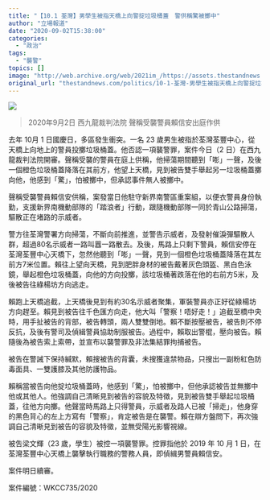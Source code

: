 ```yaml
---
title: "【10.1 荃灣】男學生被指天橋上向警掟垃圾桶蓋　警供稱驚被擲中"
author: "立場報道"
date: "2020-09-02T15:38:00"
categories:
  - "政治"
tags:
  - "襲警"
topics: []
image: "http://web.archive.org/web/2021im_/https://assets.thestandnews.com/media/photos/20200902-0520copy_jSSbZ_JTg6ZVt.png"
original_url: "thestandnews.com/politics/10-1-荃灣-男學生被指天橋上向警掟垃圾桶蓋-警供稱驚被擲中"
---
```

![](http://web.archive.org/web/2021im_/https://assets.thestandnews.com/media/photos/20200902-0520copy_jSSbZ_JTg6ZVt.png)
> 2020年9月2日 西九龍裁判法院 聲稱受襲警員賴信安出庭作供

去年 10月 1 日國慶日，多區發生衝突。一名 23 歲男生被指於荃灣荃豐中心，從天橋上向地上的警員投擲垃圾桶蓋。他否認一項襲警罪，案件今日（2 日）在西九龍裁判法院開審。聲稱受襲的警員在庭上供稱，他掃蕩期間聽到「嘭」一聲，及後一個橙色垃圾桶蓋降落在其前方，他望上天橋，見到被告雙手舉起另一垃圾桶蓋擲向他，他感到「驚」，怕被擲中，但承認事件無人被擲中。

聲稱受襲警員賴信安供稱，案發當日他駐守新界南警區重案組，以便衣警員身份執勤，支援新界南機動部隊的「踏浪者」行動，跟隨機動部隊一同於青山公路掃蕩，驅散正在堵路的示威者。

警方往荃灣警署方向掃蕩，不斷向前推進，並警告示威者，及發射催淚彈驅散人群，超過80名示威者一路叫囂一路散去。及後，馬路上只剩下警員，賴信安停在荃灣荃豐中心天橋下，忽然他聽到「嘭」一聲，見到一個橙色垃圾桶蓋降落在其左前方7米位置。賴往上望向天橋，見到肥胖身材的被告戴著灰色頭盔、黑白色泳鏡，舉起橙色垃圾桶蓋，向他的方向投擲，該垃圾桶著跌落在他的右前方5米，及後被告往綠楊坊方向逃走。

賴跑上天橋追截，上天橋後見到有約30名示威者聚集，軍裝警員亦正好從綠楊坊方向趕至。賴見到被告往千色匯方向走，他大叫「警察！唔好走！」追截至橋中央時，用手扯被告的背部，被告轉頭，兩人雙雙倒地。賴不斷按壓被告，被告則不停反抗，及後有警司及偵緝警員協助制服被告。過程中，賴取出警棍，壓向被告。賴隨後為被告索上索帶，並宣布以襲警罪及非法集結罪拘捕被告。

被告在警誡下保持緘默，賴搜被告的背囊，未搜獲違禁物品，只搜出一副粉紅色防毒面具、一雙護膝及其他防護物品。

賴稱當被告向他掟垃圾桶蓋時，他感到「驚」，怕被擲中，但他承認被告並無擲中他或其他人。他強調自己清晰見到被告的容貌及特徵，見到被告雙手舉起垃圾桶蓋，往他方向擲。他聲當時馬路上只得警員，示威者及路人已被「掃走」，他身穿的黑色背心的左上方寫有「警察」，肯定被告是在襲警。賴在辯方盤問下，再次強調自己清晰見到被告的容貌及特徵，並無受陽光影響視線。

被吿梁文輝（23 歲，學生）被控一項襲警罪。控罪指他於 2019 年 10 月 1 日，在荃灣荃豐中心天橋上襲擊執行職務的警務人員，即偵緝男警員賴信安。

案件明日續審。

案件編號：WKCC735/2020